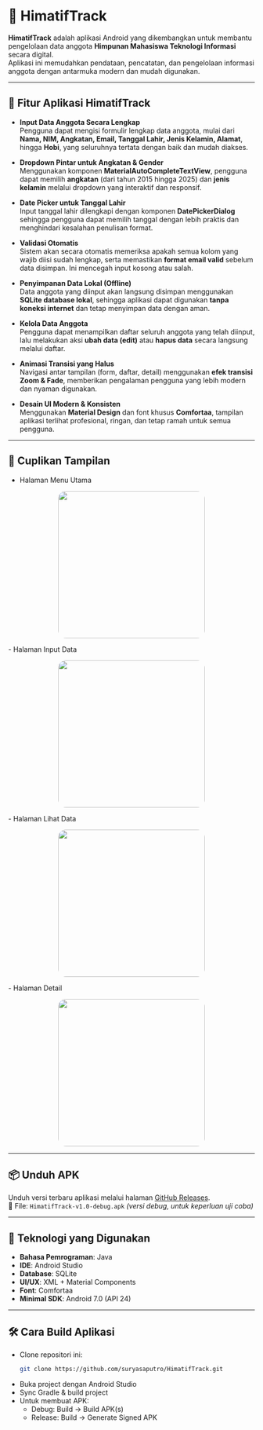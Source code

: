 # 📱 HimatifTrack

**HimatifTrack** adalah aplikasi Android yang dikembangkan untuk membantu pengelolaan data anggota **Himpunan Mahasiswa Teknologi Informasi** secara digital.  
Aplikasi ini memudahkan pendataan, pencatatan, dan pengelolaan informasi anggota dengan antarmuka modern dan mudah digunakan.

---

## 🚀 Fitur Aplikasi HimatifTrack

- **Input Data Anggota Secara Lengkap**  
  Pengguna dapat mengisi formulir lengkap data anggota, mulai dari **Nama, NIM, Angkatan, Email, Tanggal Lahir, Jenis Kelamin, Alamat**, hingga **Hobi**, yang seluruhnya tertata dengan baik dan mudah diakses.

- **Dropdown Pintar untuk Angkatan & Gender**  
  Menggunakan komponen **MaterialAutoCompleteTextView**, pengguna dapat memilih **angkatan** (dari tahun 2015 hingga 2025) dan **jenis kelamin** melalui dropdown yang interaktif dan responsif.

- **Date Picker untuk Tanggal Lahir**  
  Input tanggal lahir dilengkapi dengan komponen **DatePickerDialog** sehingga pengguna dapat memilih tanggal dengan lebih praktis dan menghindari kesalahan penulisan format.

- **Validasi Otomatis**  
  Sistem akan secara otomatis memeriksa apakah semua kolom yang wajib diisi sudah lengkap, serta memastikan **format email valid** sebelum data disimpan. Ini mencegah input kosong atau salah.

- **Penyimpanan Data Lokal (Offline)**  
  Data anggota yang diinput akan langsung disimpan menggunakan **SQLite database lokal**, sehingga aplikasi dapat digunakan **tanpa koneksi internet** dan tetap menyimpan data dengan aman.

- **Kelola Data Anggota**  
  Pengguna dapat menampilkan daftar seluruh anggota yang telah diinput, lalu melakukan aksi **ubah data (edit)** atau **hapus data** secara langsung melalui daftar.

- **Animasi Transisi yang Halus**  
  Navigasi antar tampilan (form, daftar, detail) menggunakan **efek transisi Zoom & Fade**, memberikan pengalaman pengguna yang lebih modern dan nyaman digunakan.

- **Desain UI Modern & Konsisten**  
  Menggunakan **Material Design** dan font khusus **Comfortaa**, tampilan aplikasi terlihat profesional, ringan, dan tetap ramah untuk semua pengguna.

---

## 📸 Cuplikan Tampilan
- Halaman Menu Utama
<p align="center">
  <img src="https://github.com/user-attachments/assets/77e6933c-a189-4e58-8dc1-82d07efe995c"
       width="300"
       style="border-radius: 16px;" />
</p>
- Halaman Input Data
<p align="center">
  <img src="https://github.com/user-attachments/assets/3f50be48-1542-4343-ab7f-2256affb361b"
       width="300"
       style="border-radius: 16px;" />
</p>
- Halaman Lihat Data
<p align="center">
  <img src="https://github.com/user-attachments/assets/76c9d8db-0b64-4d79-a071-24afc1a9047d"
       width="300"
       style="border-radius: 16px;" />
</p>
- Halaman Detail 
<p align="center">
  <img src="https://github.com/user-attachments/assets/76c9d8db-0b64-4d79-a071-24afc1a9047d"
       width="300"
       style="border-radius: 16px;" />
</p>

---

## 📦 Unduh APK

Unduh versi terbaru aplikasi melalui halaman [GitHub Releases](https://github.com/suryasaputro/HimatifTrack/releases/tag/1.0.0).  
📁 File: `HimatifTrack-v1.0-debug.apk` *(versi debug, untuk keperluan uji coba)*

---

## 🔧 Teknologi yang Digunakan

- **Bahasa Pemrograman**: Java  
- **IDE**: Android Studio  
- **Database**: SQLite  
- **UI/UX**: XML + Material Components  
- **Font**: Comfortaa  
- **Minimal SDK**: Android 7.0 (API 24)

---

## 🛠 Cara Build Aplikasi

-  Clone repositori ini:
   ```bash
   git clone https://github.com/suryasaputro/HimatifTrack.git
-  Buka project dengan Android Studio
-  Sync Gradle & build project
-  Untuk membuat APK:
   - Debug: Build → Build APK(s)
   - Release: Build → Generate Signed APK
  
